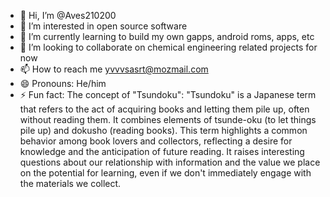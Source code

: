 - 👋 Hi, I’m @Aves210200
- 👀 I’m interested in open source software
- 🌱 I’m currently learning to build my own gapps, android roms, apps, etc
- 💞️ I’m looking to collaborate on chemical engineering related projects for now
- 📫 How to reach me yvvvsasrt@mozmail.com
- 😄 Pronouns: He/him
- ⚡ Fun fact: The concept of "Tsundoku": "Tsundoku" is a Japanese term that refers to the act of acquiring books and letting them pile up, often without reading them. It combines elements of tsunde-oku (to let things pile up) and dokusho (reading books). This term highlights a common behavior among book lovers and collectors, reflecting a desire for knowledge and the anticipation of future reading. It raises interesting questions about our relationship with information and the value we place on the potential for learning, even if we don't immediately engage with the materials we collect.

<!---
Aves210200/Aves210200 is a ✨ special ✨ repository because its `README.md` (this file) appears on your GitHub profile.
You can click the Preview link to take a look at your changes.
--->
